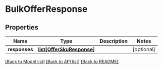 # BulkOfferResponse

## Properties
Name | Type | Description | Notes
------------ | ------------- | ------------- | -------------
**responses** | [**list[OfferSkuResponse]**](OfferSkuResponse.md) |  | [optional] 

[[Back to Model list]](../README.md#documentation-for-models) [[Back to API list]](../README.md#documentation-for-api-endpoints) [[Back to README]](../README.md)

